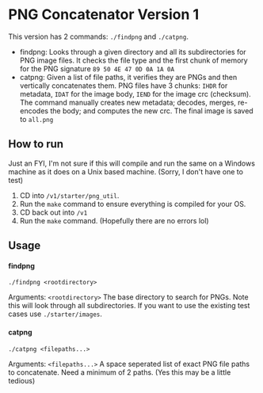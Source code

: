 # PNG Concatenator Version 1
This version has 2 commands: `./findpng` and `./catpng`.
- findpng: Looks through a given directory and all its subdirectories for PNG image files. It checks the file type and the first chunk of memory for the PNG signature `89 50 4E 47 0D 0A 1A 0A`
- catpng: Given a list of file paths, it verifies they are PNGs and then vertically concatenates them. PNG files have 3 chunks: `IHDR` for metadata, `IDAT` for the image body, `IEND` for the image crc (checksum). The command manually creates new metadata; decodes, merges, re-encodes the body; and computes the new crc. The final image is saved to `all.png`

## How to run
Just an FYI, I'm not sure if this will compile and run the same on a Windows machine as it does on a Unix based machine. (Sorry, I don't have one to test)

1. CD into `/v1/starter/png_util`.
2. Run the `make` command to ensure everything is compiled for your OS.
3. CD back out into `/v1`
4. Run the `make` command. (Hopefully there are no errors lol)

## Usage
#### findpng
`./findpng <rootdirectory>`

Arguments:
    `<rootdirectory>`    The base directory to search for PNGs. Note this will look through all subdirectories. If you want to use the existing test cases use `./starter/images`.

#### catpng
`./catpng <filepaths...>`

Arguments:
    `<filepaths...>` A space seperated list of exact PNG file paths to concatenate. Need a minimum of 2 paths. (Yes this may be a little tedious)